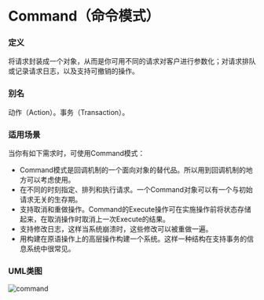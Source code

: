 # Command（命令模式）

### 定义
将请求封装成一个对象，从而是你可用不同的请求对客户进行参数化；对请求排队或记录请求日志，以及支持可撤销的操作。

### 别名
动作（Action）。事务（Transaction）。

### 适用场景
当你有如下需求时，可使用Command模式：
* Command模式是回调机制的一个面向对象的替代品。所以用到回调机制的地方可以考虑使用。
* 在不同的时刻指定、排列和执行请求。一个Command对象可以有一个与初始请求无关的生存期。
* 支持取消和重做操作。Command的Execute操作可在实施操作前将状态存储起来，在取消操作时取消上一次Execute的结果。
* 支持修改日志，这样当系统崩溃时，这些修改可以被重做一遍。
* 用构建在原语操作上的高层操作构建一个系统。这样一种结构在支持事务的信息系统中很常见。

### UML类图
![command](http://ohtd7tndv.bkt.clouddn.com/command.png)